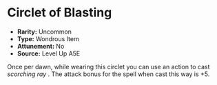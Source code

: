 
# Circlet of Blasting

* **Rarity:** Uncommon
* **Type:** Wondrous Item
* **Attunement:** No
* **Source:** Level Up A5E


Once per dawn, while wearing this circlet you can use an action to cast _scorching ray_ . The attack bonus for the spell when cast this way is +5.
